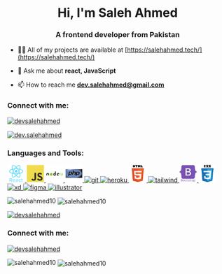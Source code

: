 <h1 align="center">Hi, I'm Saleh Ahmed</h1>
<h3 align="center">A frontend developer from Pakistan</h3>



- 👨‍💻 All of my projects are available at [https://salehahmed.tech/](https://salehahmed.tech/)

- 💬 Ask me about **react, JavaScript**

- 📫 How to reach me **dev.salehahmed@gmail.com**

<h3 align="left">Connect with me:</h3>
<p align="left"> <a href="https://twitter.com/devsalehahmed" target="blank"><img src="https://img.shields.io/twitter/follow/devsalehahmed?logo=twitter&style=for-the-badge" alt="devsalehahmed" /></a> </p>
<p align="left">
<a href="https://instagram.com/dev.salehahmed" target="blank"><img align="center" src="https://raw.githubusercontent.com/rahuldkjain/github-profile-readme-generator/master/src/images/icons/Social/instagram.svg" alt="dev.salehahmed" height="30" width="40" /></a>

<h3 align="left">Languages and Tools:</h3>
<p align="left">
 </a> <a href="https://reactjs.org/" target="_blank" rel="noreferrer"> <img src="https://raw.githubusercontent.com/devicons/devicon/master/icons/react/react-original-wordmark.svg" alt="react" width="40" height="40"/> </a> <a href="https://developer.mozilla.org/en-US/docs/Web/JavaScript" target="_blank" rel="noreferrer"> <img src="https://raw.githubusercontent.com/devicons/devicon/master/icons/javascript/javascript-original.svg" alt="javascript" width="40" height="40"/> </a> 
   <a href="https://nodejs.org" target="_blank" rel="noreferrer"> <img src="https://raw.githubusercontent.com/devicons/devicon/master/icons/nodejs/nodejs-original-wordmark.svg" alt="nodejs" width="40" height="40"/> </a>
<a href="https://www.php.net" target="_blank" rel="noreferrer"> <img src="https://raw.githubusercontent.com/devicons/devicon/master/icons/php/php-original.svg" alt="php" width="40" height="40"/>
<a href="https://git-scm.com/" target="_blank" rel="noreferrer"> <img src="https://www.vectorlogo.zone/logos/git-scm/git-scm-icon.svg" alt="git" width="40" height="40"/> </a> <a href="https://heroku.com" target="_blank" rel="noreferrer"> <img src="https://www.vectorlogo.zone/logos/heroku/heroku-icon.svg" alt="heroku" width="40" height="40"/> </a> <a href="https://www.w3.org/html/" target="_blank" rel="noreferrer"> <img src="https://raw.githubusercontent.com/devicons/devicon/master/icons/html5/html5-original-wordmark.svg" alt="html5" width="40" height="40"/> </a><a href="https://tailwindcss.com/" target="_blank" rel="noreferrer"> <img src="https://www.vectorlogo.zone/logos/tailwindcss/tailwindcss-icon.svg" alt="tailwind" width="40" height="40"/> </a> 
<a href="https://getbootstrap.com" target="_blank" rel="noreferrer"> <img src="https://raw.githubusercontent.com/devicons/devicon/master/icons/bootstrap/bootstrap-plain-wordmark.svg" alt="bootstrap" width="40" height="40"/> </a> <a href="https://www.w3schools.com/css/" target="_blank" rel="noreferrer"> <img src="https://raw.githubusercontent.com/devicons/devicon/master/icons/css3/css3-original-wordmark.svg" alt="css3" width="40" height="40"/> </a>
<a href="https://www.adobe.com/products/xd.html" target="_blank" rel="noreferrer"> <img src="https://cdn.worldvectorlogo.com/logos/adobe-xd.svg" alt="xd" width="40" height="40"/> </a>
<a href="https://www.figma.com/" target="_blank" rel="noreferrer"> <img src="https://www.vectorlogo.zone/logos/figma/figma-icon.svg" alt="figma" width="40" height="40"/> </a>   <a href="https://www.adobe.com/in/products/illustrator.html" target="_blank" rel="noreferrer"> <img src="https://www.vectorlogo.zone/logos/adobe_illustrator/adobe_illustrator-icon.svg" alt="illustrator" width="40" height="40"/> </a> </p>

<p><img align="left" src="https://github-readme-stats.vercel.app/api/top-langs?username=salehahmed10&show_icons=true&locale=en&layout=compact" alt="salehahmed10" /></p>

<p>&nbsp;<img align="center" src="https://github-readme-stats.vercel.app/api?username=salehahmed10&show_icons=true&locale=en" alt="salehahmed10" /></p>

<p align="left"> <a href="https://twitter.com/devsalehahmed" target="blank"><img src="https://img.shields.io/twitter/follow/devsalehahmed?logo=twitter&style=for-the-badge" alt="devsalehahmed" /></a> </p>

<h3 align="left">Connect with me:</h3>
<p align="left">
<a href="https://twitter.com/devsalehahmed" target="blank"><img align="center" src="https://raw.githubusercontent.com/rahuldkjain/github-profile-readme-generator/master/src/images/icons/Social/twitter.svg" alt="devsalehahmed" height="30" width="40" /></a>
</p>

<p><img align="left" src="https://github-readme-stats.vercel.app/api/top-langs?username=salehahmed10&show_icons=true&locale=en&layout=compact" alt="salehahmed10" /></p>

<p>&nbsp;<img align="center" src="https://github-readme-stats.vercel.app/api?username=salehahmed10&show_icons=true&locale=en" alt="salehahmed10" /></p>
